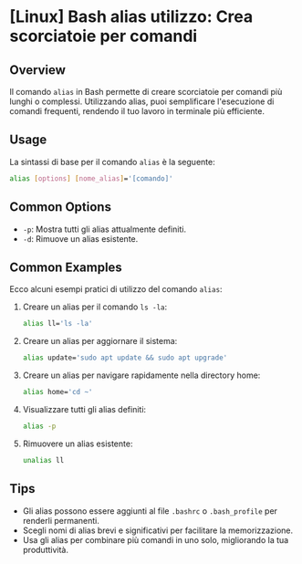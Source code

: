 # [Linux] Bash alias utilizzo: Crea scorciatoie per comandi

## Overview
Il comando `alias` in Bash permette di creare scorciatoie per comandi più lunghi o complessi. Utilizzando alias, puoi semplificare l'esecuzione di comandi frequenti, rendendo il tuo lavoro in terminale più efficiente.

## Usage
La sintassi di base per il comando `alias` è la seguente:

```bash
alias [options] [nome_alias]='[comando]'
```

## Common Options
- `-p`: Mostra tutti gli alias attualmente definiti.
- `-d`: Rimuove un alias esistente.

## Common Examples
Ecco alcuni esempi pratici di utilizzo del comando `alias`:

1. Creare un alias per il comando `ls -la`:

   ```bash
   alias ll='ls -la'
   ```

2. Creare un alias per aggiornare il sistema:

   ```bash
   alias update='sudo apt update && sudo apt upgrade'
   ```

3. Creare un alias per navigare rapidamente nella directory home:

   ```bash
   alias home='cd ~'
   ```

4. Visualizzare tutti gli alias definiti:

   ```bash
   alias -p
   ```

5. Rimuovere un alias esistente:

   ```bash
   unalias ll
   ```

## Tips
- Gli alias possono essere aggiunti al file `.bashrc` o `.bash_profile` per renderli permanenti.
- Scegli nomi di alias brevi e significativi per facilitare la memorizzazione.
- Usa gli alias per combinare più comandi in uno solo, migliorando la tua produttività.